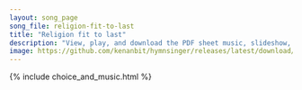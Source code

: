 ```yaml
---
layout: song_page
song_file: religion-fit-to-last
title: "Religion fit to last"
description: "View, play, and download the PDF sheet music, slideshow, and audio. Lyrics: A voice within cries out, distressed, to see you taste the fruit, forbidden by your God and creed, respected since your youth: ''Prodigal, I'll fight ... english secular 1part accompanied"
image: https://github.com/kenanbit/hymnsinger/releases/latest/download/religion-fit-to-last-trad.png
---
```


{% include choice_and_music.html %}